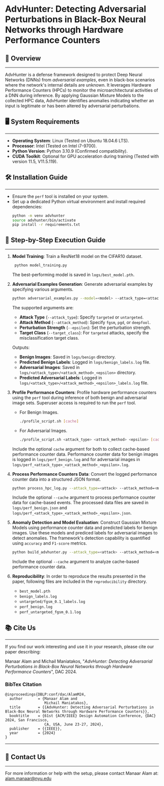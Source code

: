# AdvHunter: Detecting Adversarial Perturbations in Black-Box Neural Networks through Hardware Performance Counters

## 📑 Overview

---
AdvHunter is a defense framework designed to protect Deep Neural Networks (DNNs) from _adversarial examples_, even in black-box scenarios where the network's internal details are unknown. It leverages Hardware Performance Counters (HPCs) to monitor the microarchitectural activities of a DNN during inference. By applying Gaussian Mixture Models to the collected HPC data, AdvHunter identifies anomalies indicating whether an input is legitimate or has been altered by adversarial perturbations.
## 🖥️  System Requirements

---
- **Operating System**: Linux (Tested on Ubuntu 18.04.6 LTS).
- **Processor**: Intel (Tested on Intel i7-9700).
- **Python Version**: Python 3.10.9 (Confirmed compatibility).
- **CUDA Toolkit**: Optional for GPU acceleration during training (Tested with version 11.5, V11.5.119).

## 🛠️ Installation Guide

---
- Ensure the `perf` tool is installed on your system.
- Set up a dedicated Python virtual environment and install required dependencies:
   ```bash
   python -m venv advhunter
   source advhunter/bin/activate
   pip install -r requirements.txt
   ```

## 🚀 Step-by-Step Execution Guide

---
1. **Model Training**: Train a ResNet18 model on the CIFAR10 dataset.
   ```bash
    python model_training.py
   ```
   The best-performing model is saved in `logs/best_model.pth`.


2. **Adversarial Examples Generation**: Generate adversarial examples by specifying various arguments.
   ```bash
   python adversarial_examples.py --model=<model> --attack_type=<attack> --attack_method=<method> --epsilon=<epsilon> --target_class=<target>
   ```
   The supported arguments are:
   - **Attack Type** (`--attack_type`): Specify `targeted` or `untargeted`.
   - **Attack Method** (`--attack_method`): Specify `fgsm`, `pgd`, or `deepfool`.
   - **Perturbation Strength** (`--epsilon`): Set the perturbation strength.
   - **Target Class** (`--target_class`): For `targeted` attacks, specify the misclassification target class.

   Outputs:
   - **Benign Images**: Saved in `logs/benign` directory.
   - **Predicted Benign Labels**: Logged in `logs/benign_labels.log` file.
   - **Adversarial Images**: Saved in `logs/<attack_type>/<attack_method>_<epsilon>` directory.
   - **Predicted Adversarial Labels**: Logged in `logs/<attack_type>/<attack_method>_<epsilon>_labels.log` file.


3. **Profile Performance Counters**: Profile hardware performance counters using the `perf` tool during inference of both benign and adversarial image sets. Superuser access is required to run the `perf` tool. 

   - For Benign Images.
     ```bash
     ./profile_script.sh [cache]
     ```
   - For Adversarial Images.
     ```bash
     ./profile_script.sh <attack_type> <attack_method> <epsilon> [cache]
     ```
   Include the optional `cache` argument for both to collect cache-based performance counter data. Performance counter data for benign images is logged in `logs/perf_benign.log` and for adversarial images in `logs/perf_<attack_type>_<attack_method>_<epsilon>.log`.


4. **Process Performance Counters Data**: Convert the logged performance counter data into a structured JSON format. 
   ```bash
   python process_hpc_log.py --attack_type=<attack> --attack_method=<method> --epsilon=<epsilon> [--cache]
   ```
   Include the optional `--cache` argument to process performance counter data for cache-based events. The processed data files are saved in `logs/perf_benign.json` and `logs/perf_<attack_type>_<attack_method>_<epsilon>.json`.


5. **Anomaly Detection and Model Evaluation**: Construct Gaussian Mixture Models using performance counter data and predicted labels for benign images. Use these models and prediced labels for adversarial images to detect anomalies. The framework's detection capability is quantified using `accuracy` and `F1-score` metrics.
   ```bash
   python build_advhunter.py --attack_type=<attack> --attack_method=<method> --epsilon=<epsilon> [--cache]
   ```
   Include the optional `--cache` argument to analyze cache-based performance counter data.


6. **Reproducibility**: In order to reproduce the results presented in the paper, following files are included in the `reproducibility` directory.
    - `best_model.pth`
    - `benign_labels.log`
    - `untargeted/fgsm_0.1_labels.log`
    - `perf_benign.log`
    - `perf_untargeted_fgsm_0.1.log`

## 📚 Cite Us

---
If you find our work interesting and use it in your research, please cite our paper describing:

Manaar Alam and Michail Maniatakos, "_AdvHunter: Detecting Adversarial Perturbations in Black-Box Neural Networks through Hardware Performance Counters_", DAC 2024.

### BibTex Citation
```
@inproceedings{DBLP:conf/dac/AlamM24,
  author       = {Manaar Alam and
                  Michail Maniatakos},
  title        = {{AdvHunter: Detecting Adversarial Perturbations in Black-Box Neural Networks through Hardware Performance Counters}},
  booktitle    = {61st {ACM/IEEE} Design Automation Conference, {DAC} 2024, San Francisco,
                  CA, USA, June 23-27, 2024},
  publisher    = {{IEEE}},
  year         = {2024}
}
```

---

## 📩 Contact Us

---
For more information or help with the setup, please contact Manaar Alam at: [alam.manaar@nyu.edu](mailto:alam.manaar@nyu.edu)